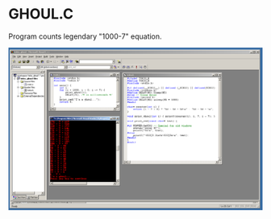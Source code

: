 # GHOUL.C
Program counts legendary "1000-7" equation.

![ghoul.png](./img/88443a58-40fd.png "Desktop")